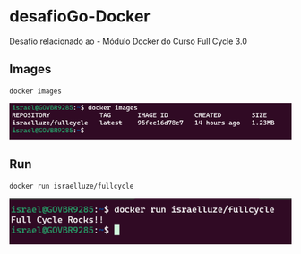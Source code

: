 # desafioGo-Docker
Desafio relacionado ao  - Módulo Docker do Curso Full Cycle 3.0

## Images
```
docker images
```
![](imagens/tamanho.png)

## Run

```
docker run israelluze/fullcycle
```
![](imagens/golang-ok.png)

